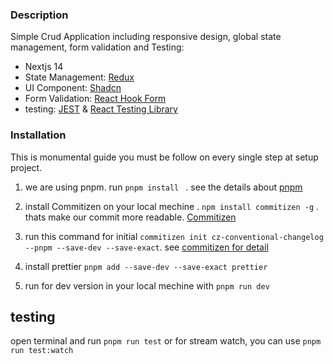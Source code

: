 ### Description
Simple Crud Application including responsive design, global state management, form validation and Testing:

- Nextjs 14
- State Management: [Redux](https://redux-toolkit.js.org/)
- UI Component: [Shadcn](https://ui.shadcn.com/)
- Form Validation: [React Hook Form](https://react-hook-form.com/)
- testing: [JEST](https://jestjs.io/) & [React Testing Library](https://testing-library.com/)

### Installation

This is monumental guide you must be follow on every single step at setup project.

1. we are using pnpm. run  `pnpm install ` . see the details about [pnpm](https://pnpm.io/id/)
2. install Commitizen on your local mechine . `npm install commitizen -g` . thats make our commit more readable.  [Commitizen](https://commitizen-tools.github.io/commitizen/)
3. run this command for initial `commitizen init cz-conventional-changelog --pnpm --save-dev --save-exact`. see [commitizen for detail](https://github.com/commitizen/cz-cli)

4. install prettier `pnpm add --save-dev --save-exact prettier`
5. run for dev version in your local mechine with `pnpm run dev`



## testing

open terminal and run `pnpm run test`
or for stream watch, you can use `pnpm run test:watch`
